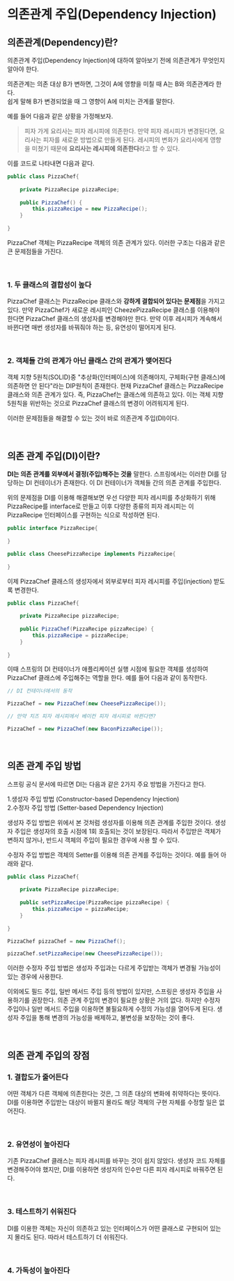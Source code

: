 # **의존관계 주입(Dependency Injection)**

## **의존관계(Dependency)란?**
의존관계 주입(Dependency Injection)에 대하여 알아보기 전에 의존관계가 무엇인지 알아야 한다. 

의존관계는 의존 대상 B가 변하면, 그것이 A에 영향을 미칠 때 A는 B와 의존관계라 한다.   
쉽게 말해 B가 변경되었을 때 그 영향이 A에 미치는 관계를 말한다.

예를 들어 다음과 같은 상황을 가정해보자.

> 피자 가게 요리사는 피자 레시피에 의존한다. 만약 피자 레시피가 변경된다면, 요리사는 피자를 새로운 방법으로 만들게 된다. 레시피의 변화가 요리사에게 영향을 미쳤기 때문에 **요리사는 레시피에 의존한다**라고 할 수 있다.

이를 코드로 나타내면 다음과 같다.

```java
public class PizzaChef{
	
	private PizzaRecipe pizzaRecipe;
	
	public PizzaChef() {
		this.pizzaRecipe = new PizzaRecipe();
	}
	
}
```
PizzaChef 객체는 PizzaRecipe 객체의 의존 관계가 있다. 이러한 구조는 다음과 같은 큰 문제점들을 가진다.

<br>

### **1. 두 클래스의 결합성이 높다**
PizzaChef 클래스는 PizzaRecipe 클래스와 **강하게 결합되어 있다는 문제점**을 가지고 있다. 만약 PizzaChef가 새로운 레시피인 CheezePizzaRecipe 클래스를 이용해야 한다면 PizzaChef 클래스의 생성자를 변경해야만 한다. 만약 이후 레시피가 계속해서 바뀐다면 매번 생성자를 바꿔줘야 하는 등, 유연성이 떨어지게 된다.

<br>

### **2. 객체들 간의 관계가 아닌 클래스 간의 관계가 맺어진다**
객체 지향 5원칙(SOLID)중 "추상화(인터페이스)에 의존해야지, 구체화(구현 클래스)에 의존하면 안 된다"라는 DIP원칙이 존재한다. 현재 PizzaChef 클래스는 PizzaRecipe 클래스와 의존 관계가 있다. 즉, PizzaChef는 클래스에 의존하고 있다. 이는 객체 지향 5원칙을 위반하는 것으로 PizzaChef 클래스의 변경이 어려워지게 된다.

이러한 문제점들을 해결할 수 있는 것이 바로 의존관계 주입(DI)이다.

<br>

## **의존 관계 주입(DI)이란?**
**DI는 의존 관계를 외부에서 결정(주입)해주는 것을** 말한다. 스프링에서는 이러한 DI를 담당하는 DI 컨테이너가 존재한다. 이 DI 컨테이너가 객체들 간의 의존 관계를 주입한다.

위의 문제점을 DI를 이용해 해결해보면 우선 다양한 피자 레시피를 추상화하기 위해 PizzaRecipe를 interface로 만들고 이후 다양한 종류의 피자 레시피는 이 PizzaRecipe 인터페이스를 구현하는 식으로 작성하면 된다.

```java
public interface PizzaRecipe{
	
}

public class CheesePizzaRecipe implements PizzaRecipe{
	
}
```

이제 PizzaChef 클래스의 생성자에서 외부로부터 피자 레시피를 주입(injection) 받도록 변경한다.

```java
public class PizzaChef{
	
	private PizzaRecipe pizzaRecipe;
	
	public PizzaChef(PizzaRecipe pizzaRecipe) {
		this.pizzaRecipe = pizzaRecipe;
	}
	
}
```

이때 스프링의 DI 컨테이너가 애플리케이션 실행 시점에 필요한 객체를 생성하여 PizzaChef 클래스에 주입해주는 역할을 한다. 예를 들어 다음과 같이 동작한다.

```java
// DI 컨테이너에서의 동작

PizzaChef = new PizzaChef(new CheesePizzaRecipe());

// 만약 치즈 피자 레시피에서 베이컨 피자 레시피로 바뀐다면?

PizzaChef = new PizzaChef(new BaconPizzaRecipe());
```

<br>

## **의존 관계 주입 방법**
스프링 공식 문서에 따르면 DI는 다음과 같은 2가지 주요 방법을 가진다고 한다.

1.생성자 주입 방법 (Constructor-based Dependency Injection)   
2.수정자 주입 방법 (Setter-based Dependency Injection)

생성자 주입 방법은 위에서 본 것처럼 생성자를 이용해 의존 관계를 주입한 것이다. 생성자 주입은 생성자의 호출 시점에 1회 호출되는 것이 보장된다. 따라서 주입받은 객체가 변하지 않거나, 반드시 객체의 주입이 필요한 경우에 사용 할 수 있다.

수정자 주입 방법은 객체의 Setter를 이용해 의존 관계를 주입하는 것이다.
예를 들어 아래와 같다.

```java
public class PizzaChef{
	
	private PizzaRecipe pizzaRecipe;
	
	public setPizzaRecipe(PizzaRecipe pizzaRecipe) {
		this.pizzaRecipe = pizzaRecipe;
	}
	
}

PizzaChef pizzaChef = new PizzaChef();

pizzaChef.setPizzaRecipe(new CheesePizzaRecipe());
```

이러한 수정자 주입 방법은 생성자 주입과는 다르게 주입받는 객체가 변경될 가능성이 있는 경우에 사용한다.

이외에도 필드 주입, 일반 메서드 주입 등의 방법이 있지만, 스프링은 생성자 주입을 사용하기를 권장한다. 의존 관계 주입의 변경이 필요한 상황은 거의 없다. 하지만 수정자 주입이나 일반 메서드 주입을 이용하면 불필요하게 수정의 가능성을 열어두게 된다. 생성자 주입을 통해 변경의 가능성을 배제하고, 불변성을 보장하는 것이 좋다.

<br>

## **의존 관계 주입의 장점**

### **1. 결합도가 줄어든다**
어떤 객체가 다른 객체에 의존한다는 것은, 그 의존 대상의 변화에 취약하다는 뜻이다. DI를 이용하면 주입받는 대상이 바뀔지 몰라도 해당 객체의 구현 자체를 수정할 일은 없어진다.

<br>

### **2. 유연성이 높아진다**
기존 PizzaChef 클래스는 피자 레시피를 바꾸는 것이 쉽지 않았다. 생성자 코드 자체를 변경해주어야 했지만, DI를 이용하면 생성자의 인수만 다른 피자 레시피로 바꿔주면 된다.

<br>

### **3. 테스트하기 쉬워진다**
DI를 이용한 객체는 자신이 의존하고 있는 인터페이스가 어떤 클래스로 구현되어 있는지 몰라도 된다. 따라서 테스트하기 더 쉬워진다.

<br>

### **4. 가독성이 높아진다**


